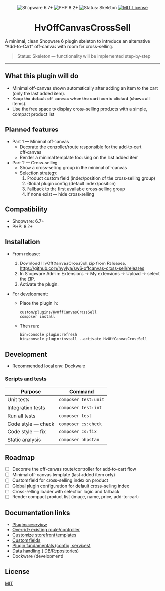 <div align="center">

 <img src="https://img.shields.io/badge/Shopware-6.7%2B-0a92ff?logo=shopware" alt="Shopware 6.7+">
 <img src="https://img.shields.io/badge/PHP-8.2%2B-777bb4?logo=php" alt="PHP 8.2+">
<img src="https://img.shields.io/badge/Status-Skeleton-lightgrey" alt="Status: Skeleton">
 <a href="LICENSE"><img src="https://img.shields.io/badge/License-MIT-green.svg" alt="MIT License"></a>

</div>

<h1 align="center">HvOffCanvasCrossSell</h1>

A minimal, clean Shopware 6 plugin skeleton to introduce an alternative “Add-to-Cart” off-canvas with room for
cross-selling.

> Status: Skeleton — functionality will be implemented step‑by‑step

---

## What this plugin will do

- Minimal off-canvas shown automatically after adding an item to the cart (only the last added item).
- Keep the default off-canvas when the cart icon is clicked (shows all items).
- Use the free space to display cross-selling products with a simple, compact product list.

## Planned features

- Part 1 — Minimal off‑canvas
    - Decorate the controller/route responsible for the add‑to‑cart off‑canvas
    - Render a minimal template focusing on the last added item
- Part 2 — Cross‑selling
    - Show a cross‑selling group in the minimal off‑canvas
    - Selection strategy:
        1) Product custom field (index/position of the cross‑selling group)
        2) Global plugin config (default index/position)
        3) Fallback to the first available cross‑selling group
        4) If none exist — hide cross‑selling

## Compatibility

- Shopware: 6.7+
- PHP: 8.2+

## Installation

- From release:
    1. Download HvOffCanvasCrossSell.zip from Releases.
       https://github.com/hvylya/sw6-offcanvas-cross-sell/releases
    2. In Shopware Admin: Extensions → My extensions → Upload → select the ZIP.
    3. Activate the plugin.

- For development:
    - Place the plugin in:
      ```
      custom/plugins/HvOffCanvasCrossSell
      composer install
      ```
    - Then run:
      ```
      bin/console plugin:refresh
      bin/console plugin:install --activate HvOffCanvasCrossSell
      ```

## Development

- Recommended local env: Dockware

### Scripts and tests

| Purpose            | Command              |
|--------------------|----------------------|
| Unit tests         | `composer test:unit` |
| Integration tests  | `composer test:int`  |
| Run all tests      | `composer test`      |
| Code style — check | `composer cs:check`  |
| Code style — fix   | `composer cs:fix`    |
| Static analysis    | `composer phpstan`   |

## Roadmap

- [ ] Decorate the off-canvas route/controller for add-to-cart flow
- [ ] Minimal off-canvas template (last added item only)
- [ ] Custom field for cross-selling index on product
- [ ] Global plugin configuration for default cross-selling index
- [ ] Cross-selling loader with selection logic and fallback
- [ ] Render compact product list (image, name, price, add-to-cart)

## Documentation links

- <a href="https://developer.shopware.com/docs/guides/plugins/plugins/">Plugins overview</a>
- <a href="https://developer.shopware.com/docs/guides/plugins/plugins/framework/store-api/override-existing-route.html#override-existing-route">
  Override existing route/controller</a>
- <a href="https://developer.shopware.com/docs/guides/plugins/plugins/storefront/customize-templates.html">Customize
  storefront templates</a>
- <a href="https://developer.shopware.com/docs/guides/plugins/plugins/framework/custom-field/">Custom fields</a>
- <a href="https://developer.shopware.com/docs/guides/plugins/plugins/plugin-fundamentals/">Plugin fundamentals (config,
  services)</a>
- <a href="https://developer.shopware.com/docs/guides/plugins/plugins/framework/data-handling/">Data handling (
  DB/Repositories)</a>
- <a href="https://docs.dockware.io/development/start-developing">Dockware (development)</a>

## License

[MIT](LICENSE)
